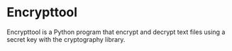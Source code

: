 # Encrypttool
 Encrypttool is a Python program that encrypt and decrypt text files using a secret key with the cryptography library.
